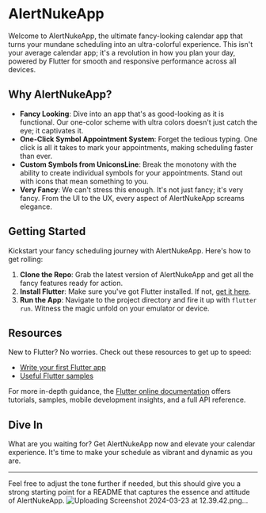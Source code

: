 # AlertNukeApp

Welcome to AlertNukeApp, the ultimate fancy-looking calendar app that turns your mundane scheduling into an ultra-colorful experience. This isn't your average calendar app; it's a revolution in how you plan your day, powered by Flutter for smooth and responsive performance across all devices.

## Why AlertNukeApp?

- **Fancy Looking**: Dive into an app that's as good-looking as it is functional. Our one-color scheme with ultra colors doesn't just catch the eye; it captivates it.
- **One-Click Symbol Appointment System**: Forget the tedious typing. One click is all it takes to mark your appointments, making scheduling faster than ever.
- **Custom Symbols from UniconsLine**: Break the monotony with the ability to create individual symbols for your appointments. Stand out with icons that mean something to you.
- **Very Fancy**: We can't stress this enough. It's not just fancy; it's very fancy. From the UI to the UX, every aspect of AlertNukeApp screams elegance.

## Getting Started

Kickstart your fancy scheduling journey with AlertNukeApp. Here's how to get rolling:

1. **Clone the Repo**: Grab the latest version of AlertNukeApp and get all the fancy features ready for action.
2. **Install Flutter**: Make sure you've got Flutter installed. If not, [get it here](https://docs.flutter.dev/get-started/install).
3. **Run the App**: Navigate to the project directory and fire it up with `flutter run`. Witness the magic unfold on your emulator or device.

## Resources

New to Flutter? No worries. Check out these resources to get up to speed:

- [Write your first Flutter app](https://docs.flutter.dev/get-started/codelab)
- [Useful Flutter samples](https://docs.flutter.dev/cookbook)

For more in-depth guidance, the [Flutter online documentation](https://docs.flutter.dev/) offers tutorials, samples, mobile development insights, and a full API reference.

## Dive In

What are you waiting for? Get AlertNukeApp now and elevate your calendar experience. It's time to make your schedule as vibrant and dynamic as you are.

---

Feel free to adjust the tone further if needed, but this should give you a strong starting point for a README that captures the essence and attitude of AlertNukeApp.
![Uploading Screenshot 2024-03-23 at 12.39.42.png…]()
